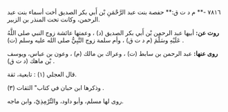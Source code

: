 ٧٨١٦ -** م د ت ق:** حفصة بنت عبد الرَّحْمَنِ بْن أَبي بكر الصديق أخت أسماء بنت عبد الرحمن، وكانت تحت المنذر بن الزبير.

**روت عن:** أبيها عبد الرحمن بْن أَبي بكر الصديق (د) ، وعمتها عائشة زوج النبي صلى اللَّهُ عَلَيْهِ وسَلَّمَ (م د ت ق) ، وأم سلمة زوج النَّبِيُّ صلى الله عليه وسلم (ت) .

**روى عنها:** عبد الرحمن بن سابط (ت) ، وعراك بن مالك (م) ، وعون بن عباس، ويوسف بْن ماهك (د ت ق) .

قال العجلي (١) : تابعية، ثقة.

وذكرها ابن حبان في كتاب" الثقات (٣) .

روى لها مسلم، وأبو داود، والتِّرْمِذِيّ، وابن ماجه.